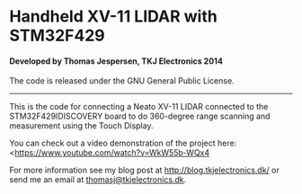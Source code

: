 # Handheld XV-11 LIDAR with STM32F429
#### Developed by Thomas Jespersen, TKJ Electronics 2014

The code is released under the GNU General Public License.
_________

This is the code for connecting a Neato XV-11 LIDAR connected to the STM32F429IDISCOVERY board to do 360-degree range scanning and measurement using the Touch Display.

You can check out a video demonstration of the project here: <https://www.youtube.com/watch?v=WkW55b-WQx4

For more information see my blog post at <http://blog.tkjelectronics.dk/> or send me an email at <thomasj@tkjelectronics.dk>.
